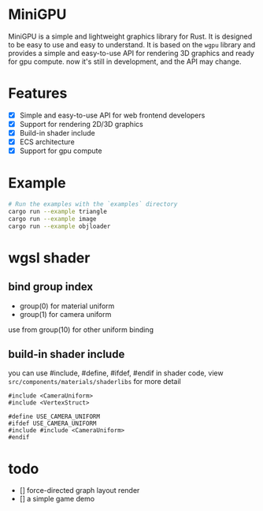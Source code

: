 # MiniGPU
MiniGPU is a simple and lightweight graphics library for Rust. It is designed to be easy to use and easy to understand. It is based on the `wgpu` library and provides a simple and easy-to-use API for rendering 3D graphics and ready for gpu compute.
now it's still in development, and the API may change.

# Features
- [x] Simple and easy-to-use API for web frontend developers
- [x] Support for rendering 2D/3D graphics
- [x] Build-in shader include
- [x] ECS architecture
- [x] Support for gpu compute

# Example

```sh
# Run the examples with the `examples` directory
cargo run --example triangle
cargo run --example image
cargo run --example objloader
```

# wgsl shader

## bind group index
+ group(0) for material uniform
+ group(1) for camera uniform
 
use from group(10) for other uniform binding

## build-in shader include
you can use #include, #define, #ifdef, #endif in shader code,
view `src/components/materials/shaderlibs` for more detail
```wgsl
#include <CameraUniform>
#include <VertexStruct>

#define USE_CAMERA_UNIFORM
#ifdef USE_CAMERA_UNIFORM
#include #include <CameraUniform>
#endif

```
 
# todo
- [] force-directed graph layout render
- [] a simple game demo